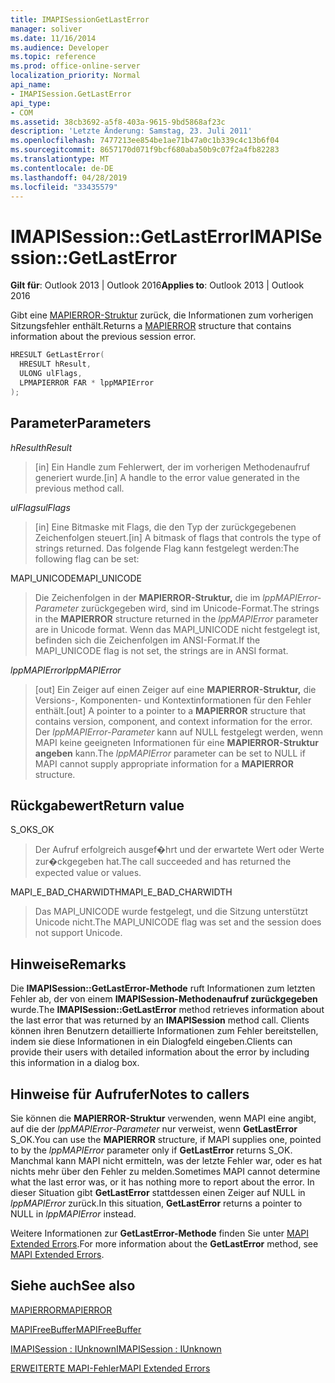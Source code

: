 ```yaml
---
title: IMAPISessionGetLastError
manager: soliver
ms.date: 11/16/2014
ms.audience: Developer
ms.topic: reference
ms.prod: office-online-server
localization_priority: Normal
api_name:
- IMAPISession.GetLastError
api_type:
- COM
ms.assetid: 38cb3692-a5f8-403a-9615-9bd5868af23c
description: 'Letzte Änderung: Samstag, 23. Juli 2011'
ms.openlocfilehash: 7477213ee854be1ae71b47a0c1b339c4c13b6f04
ms.sourcegitcommit: 8657170d071f9bcf680aba50b9c07f2a4fb82283
ms.translationtype: MT
ms.contentlocale: de-DE
ms.lasthandoff: 04/28/2019
ms.locfileid: "33435579"
---
```

# <a name="imapisessiongetlasterror"></a><span data-ttu-id="445bc-103">IMAPISession::GetLastError</span><span class="sxs-lookup"><span data-stu-id="445bc-103">IMAPISession::GetLastError</span></span>

  
  
<span data-ttu-id="445bc-104">**Gilt für**: Outlook 2013 | Outlook 2016</span><span class="sxs-lookup"><span data-stu-id="445bc-104">**Applies to**: Outlook 2013 | Outlook 2016</span></span> 
  
<span data-ttu-id="445bc-105">Gibt eine [MAPIERROR-Struktur](mapierror.md) zurück, die Informationen zum vorherigen Sitzungsfehler enthält.</span><span class="sxs-lookup"><span data-stu-id="445bc-105">Returns a [MAPIERROR](mapierror.md) structure that contains information about the previous session error.</span></span> 
  
```cpp
HRESULT GetLastError(
  HRESULT hResult,
  ULONG ulFlags,
  LPMAPIERROR FAR * lppMAPIError
);
```

## <a name="parameters"></a><span data-ttu-id="445bc-106">Parameter</span><span class="sxs-lookup"><span data-stu-id="445bc-106">Parameters</span></span>

 <span data-ttu-id="445bc-107">_hResult_</span><span class="sxs-lookup"><span data-stu-id="445bc-107">_hResult_</span></span>
  
> <span data-ttu-id="445bc-108">[in] Ein Handle zum Fehlerwert, der im vorherigen Methodenaufruf generiert wurde.</span><span class="sxs-lookup"><span data-stu-id="445bc-108">[in] A handle to the error value generated in the previous method call.</span></span>
    
 <span data-ttu-id="445bc-109">_ulFlags_</span><span class="sxs-lookup"><span data-stu-id="445bc-109">_ulFlags_</span></span>
  
> <span data-ttu-id="445bc-110">[in] Eine Bitmaske mit Flags, die den Typ der zurückgegebenen Zeichenfolgen steuert.</span><span class="sxs-lookup"><span data-stu-id="445bc-110">[in] A bitmask of flags that controls the type of strings returned.</span></span> <span data-ttu-id="445bc-111">Das folgende Flag kann festgelegt werden:</span><span class="sxs-lookup"><span data-stu-id="445bc-111">The following flag can be set:</span></span>
    
<span data-ttu-id="445bc-112">MAPI_UNICODE</span><span class="sxs-lookup"><span data-stu-id="445bc-112">MAPI_UNICODE</span></span> 
  
> <span data-ttu-id="445bc-113">Die Zeichenfolgen in der **MAPIERROR-Struktur,** die im  _lppMAPIError-Parameter_ zurückgegeben wird, sind im Unicode-Format.</span><span class="sxs-lookup"><span data-stu-id="445bc-113">The strings in the **MAPIERROR** structure returned in the  _lppMAPIError_ parameter are in Unicode format.</span></span> <span data-ttu-id="445bc-114">Wenn das MAPI_UNICODE nicht festgelegt ist, befinden sich die Zeichenfolgen im ANSI-Format.</span><span class="sxs-lookup"><span data-stu-id="445bc-114">If the MAPI_UNICODE flag is not set, the strings are in ANSI format.</span></span> 
    
 <span data-ttu-id="445bc-115">_lppMAPIError_</span><span class="sxs-lookup"><span data-stu-id="445bc-115">_lppMAPIError_</span></span>
  
> <span data-ttu-id="445bc-116">[out] Ein Zeiger auf einen Zeiger auf eine **MAPIERROR-Struktur,** die Versions-, Komponenten- und Kontextinformationen für den Fehler enthält.</span><span class="sxs-lookup"><span data-stu-id="445bc-116">[out] A pointer to a pointer to a **MAPIERROR** structure that contains version, component, and context information for the error.</span></span> <span data-ttu-id="445bc-117">Der  _lppMAPIError-Parameter_ kann auf NULL festgelegt werden, wenn MAPI keine geeigneten Informationen für eine **MAPIERROR-Struktur angeben** kann.</span><span class="sxs-lookup"><span data-stu-id="445bc-117">The  _lppMAPIError_ parameter can be set to NULL if MAPI cannot supply appropriate information for a **MAPIERROR** structure.</span></span> 
    
## <a name="return-value"></a><span data-ttu-id="445bc-118">Rückgabewert</span><span class="sxs-lookup"><span data-stu-id="445bc-118">Return value</span></span>

<span data-ttu-id="445bc-119">S_OK</span><span class="sxs-lookup"><span data-stu-id="445bc-119">S_OK</span></span> 
  
> <span data-ttu-id="445bc-120">Der Aufruf erfolgreich ausgef�hrt und der erwartete Wert oder Werte zur�ckgegeben hat.</span><span class="sxs-lookup"><span data-stu-id="445bc-120">The call succeeded and has returned the expected value or values.</span></span>
    
<span data-ttu-id="445bc-121">MAPI_E_BAD_CHARWIDTH</span><span class="sxs-lookup"><span data-stu-id="445bc-121">MAPI_E_BAD_CHARWIDTH</span></span> 
  
> <span data-ttu-id="445bc-122">Das MAPI_UNICODE wurde festgelegt, und die Sitzung unterstützt Unicode nicht.</span><span class="sxs-lookup"><span data-stu-id="445bc-122">The MAPI_UNICODE flag was set and the session does not support Unicode.</span></span>
    
## <a name="remarks"></a><span data-ttu-id="445bc-123">Hinweise</span><span class="sxs-lookup"><span data-stu-id="445bc-123">Remarks</span></span>

<span data-ttu-id="445bc-124">Die **IMAPISession::GetLastError-Methode** ruft Informationen zum letzten Fehler ab, der von einem **IMAPISession-Methodenaufruf zurückgegeben** wurde.</span><span class="sxs-lookup"><span data-stu-id="445bc-124">The **IMAPISession::GetLastError** method retrieves information about the last error that was returned by an **IMAPISession** method call.</span></span> <span data-ttu-id="445bc-125">Clients können ihren Benutzern detaillierte Informationen zum Fehler bereitstellen, indem sie diese Informationen in ein Dialogfeld eingeben.</span><span class="sxs-lookup"><span data-stu-id="445bc-125">Clients can provide their users with detailed information about the error by including this information in a dialog box.</span></span> 
  
## <a name="notes-to-callers"></a><span data-ttu-id="445bc-126">Hinweise für Aufrufer</span><span class="sxs-lookup"><span data-stu-id="445bc-126">Notes to callers</span></span>

<span data-ttu-id="445bc-127">Sie können die **MAPIERROR-Struktur** verwenden, wenn MAPI eine angibt, auf die der  _lppMAPIError-Parameter_ nur verweist, wenn **GetLastError** S_OK.</span><span class="sxs-lookup"><span data-stu-id="445bc-127">You can use the **MAPIERROR** structure, if MAPI supplies one, pointed to by the  _lppMAPIError_ parameter only if **GetLastError** returns S_OK.</span></span> <span data-ttu-id="445bc-128">Manchmal kann MAPI nicht ermitteln, was der letzte Fehler war, oder es hat nichts mehr über den Fehler zu melden.</span><span class="sxs-lookup"><span data-stu-id="445bc-128">Sometimes MAPI cannot determine what the last error was, or it has nothing more to report about the error.</span></span> <span data-ttu-id="445bc-129">In dieser Situation gibt **GetLastError** stattdessen einen Zeiger auf NULL in  _lppMAPIError_ zurück.</span><span class="sxs-lookup"><span data-stu-id="445bc-129">In this situation, **GetLastError** returns a pointer to NULL in  _lppMAPIError_ instead.</span></span> 
  
<span data-ttu-id="445bc-130">Weitere Informationen zur **GetLastError-Methode** finden Sie unter [MAPI Extended Errors](mapi-extended-errors.md).</span><span class="sxs-lookup"><span data-stu-id="445bc-130">For more information about the **GetLastError** method, see [MAPI Extended Errors](mapi-extended-errors.md).</span></span>
  
## <a name="see-also"></a><span data-ttu-id="445bc-131">Siehe auch</span><span class="sxs-lookup"><span data-stu-id="445bc-131">See also</span></span>



[<span data-ttu-id="445bc-132">MAPIERROR</span><span class="sxs-lookup"><span data-stu-id="445bc-132">MAPIERROR</span></span>](mapierror.md)
  
[<span data-ttu-id="445bc-133">MAPIFreeBuffer</span><span class="sxs-lookup"><span data-stu-id="445bc-133">MAPIFreeBuffer</span></span>](mapifreebuffer.md)
  
[<span data-ttu-id="445bc-134">IMAPISession : IUnknown</span><span class="sxs-lookup"><span data-stu-id="445bc-134">IMAPISession : IUnknown</span></span>](imapisessioniunknown.md)


[<span data-ttu-id="445bc-135">ERWEITERTE MAPI-Fehler</span><span class="sxs-lookup"><span data-stu-id="445bc-135">MAPI Extended Errors</span></span>](mapi-extended-errors.md)

